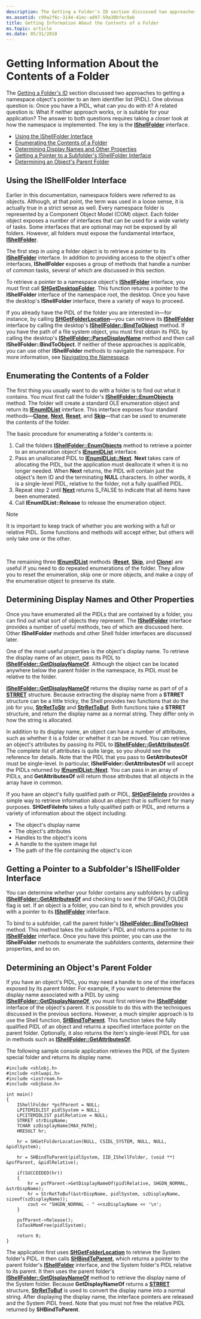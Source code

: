 ```yaml
---
description: The Getting a Folder's ID section discussed two approaches to getting a namespace object's pointer to an item identifier list (PIDL).
ms.assetid: c99a2f6c-3144-41ec-ad97-59a30bfec9ab
title: Getting Information About the Contents of a Folder
ms.topic: article
ms.date: 05/31/2018
---
```


# Getting Information About the Contents of a Folder

The [Getting a Folder's ID](folder-id.md) section discussed two approaches to getting a namespace object's pointer to an item identifier list (PIDL). One obvious question is: Once you have a PIDL, what can you do with it? A related question is: What if neither approach works, or is suitable for your application? The answer to both questions requires taking a closer look at how the namespace is implemented. The key is the [**IShellFolder**](/windows/win32/api/shobjidl_core/nn-shobjidl_core-ishellfolder) interface.

- [Using the IShellFolder Interface](#using-the-ishellfolder-interface)
- [Enumerating the Contents of a Folder](#enumerating-the-contents-of-a-folder)
- [Determining Display Names and Other Properties](#determining-display-names-and-other-properties)
- [Getting a Pointer to a Subfolder's IShellFolder Interface](#getting-a-pointer-to-a-subfolders-ishellfolder-interface)
- [Determining an Object's Parent Folder](#determining-an-objects-parent-folder)

## Using the IShellFolder Interface

Earlier in this documentation, namespace folders were referred to as objects. Although, at that point, the term was used in a loose sense, it is actually true in a strict sense as well. Every namespace folder is represented by a Component Object Model (COM) object. Each folder object exposes a number of interfaces that can be used for a wide variety of tasks. Some interfaces that are optional may not be exposed by all folders. However, all folders must expose the fundamental interface, [**IShellFolder**](/windows/win32/api/shobjidl_core/nn-shobjidl_core-ishellfolder).

The first step in using a folder object is to retrieve a pointer to its [**IShellFolder**](/windows/win32/api/shobjidl_core/nn-shobjidl_core-ishellfolder) interface. In addition to providing access to the object's other interfaces, **IShellFolder** exposes a group of methods that handle a number of common tasks, several of which are discussed in this section.

To retrieve a pointer to a namespace object's [**IShellFolder**](/windows/win32/api/shobjidl_core/nn-shobjidl_core-ishellfolder) interface, you must first call [**SHGetDesktopFolder**](/windows/desktop/api/shlobj_core/nf-shlobj_core-shgetdesktopfolder). This function returns a pointer to the **IShellFolder** interface of the namespace root, the desktop. Once you have the desktop's **IShellFolder** interface, there a variety of ways to proceed.

If you already have the PIDL of the folder you are interested in—for instance, by calling [**SHGetFolderLocation**](/windows/desktop/api/shlobj_core/nf-shlobj_core-shgetfolderlocation)—you can retrieve its [**IShellFolder**](/windows/win32/api/shobjidl_core/nn-shobjidl_core-ishellfolder) interface by calling the desktop's [**IShellFolder::BindToObject**](/windows/desktop/api/shobjidl_core/nf-shobjidl_core-ishellfolder-bindtoobject) method. If you have the path of a file system object, you must first obtain its PIDL by calling the desktop's [**IShellFolder::ParseDisplayName**](/windows/desktop/api/shobjidl_core/nf-shobjidl_core-ishellfolder-parsedisplayname) method and then call **IShellFolder::BindToObject**. If neither of these approaches is applicable, you can use other **IShellFolder** methods to navigate the namespace. For more information, see [Navigating the Namespace](navigate.md).

## Enumerating the Contents of a Folder

The first thing you usually want to do with a folder is to find out what it contains. You must first call the folder's [**IShellFolder::EnumObjects**](/windows/desktop/api/shobjidl_core/nf-shobjidl_core-ishellfolder-enumobjects) method. The folder will create a standard OLE enumeration object and return its [**IEnumIDList**](/windows/desktop/api/shobjidl_core/nn-shobjidl_core-ienumidlist) interface. This interface exposes four standard methods—[**Clone**](/windows/desktop/api/shobjidl_core/nf-shobjidl_core-ienumidlist-clone), [**Next**](/windows/desktop/api/shobjidl_core/nf-shobjidl_core-ienumidlist-next), [**Reset**](/windows/desktop/api/shobjidl_core/nf-shobjidl_core-ienumidlist-reset), and [**Skip**](/windows/desktop/api/shobjidl_core/nf-shobjidl_core-ienumidlist-skip)—that can be used to enumerate the contents of the folder.

The basic procedure for enumerating a folder's contents is:

1.  Call the folders [**IShellFolder::EnumObjects**](/windows/desktop/api/shobjidl_core/nf-shobjidl_core-ishellfolder-enumobjects) method to retrieve a pointer to an enumeration object's [**IEnumIDList**](/windows/desktop/api/shobjidl_core/nn-shobjidl_core-ienumidlist) interface.
2.  Pass an unallocated PIDL to [**IEnumIDList::Next**](/windows/desktop/api/shobjidl_core/nf-shobjidl_core-ienumidlist-next). **Next** takes care of allocating the PIDL, but the application must deallocate it when it is no longer needed. When **Next** returns, the PIDL will contain just the object's item ID and the terminating **NULL** characters. In other words, it is a single-level PIDL, relative to the folder, not a fully qualified PIDL.
3.  Repeat step 2 until [**Next**](/windows/desktop/api/shobjidl_core/nf-shobjidl_core-ienumidlist-next) returns S\_FALSE to indicate that all items have been enumerated.
4.  Call **IEnumIDList::Release** to release the enumeration object.

> [!Note]  
> It is important to keep track of whether you are working with a full or relative PIDL. Some functions and methods will accept either, but others will only take one or the other.

 

The remaining three [**IEnumIDList**](/windows/desktop/api/shobjidl_core/nn-shobjidl_core-ienumidlist) methods ([**Reset**](/windows/desktop/api/shobjidl_core/nf-shobjidl_core-ienumidlist-reset), [**Skip**](/windows/desktop/api/shobjidl_core/nf-shobjidl_core-ienumidlist-skip), and [**Clone**](/windows/desktop/api/shobjidl_core/nf-shobjidl_core-ienumidlist-clone)) are useful if you need to do repeated enumerations of the folder. They allow you to reset the enumeration, skip one or more objects, and make a copy of the enumeration object to preserve its state.

## Determining Display Names and Other Properties

Once you have enumerated all the PIDLs that are contained by a folder, you can find out what sort of objects they represent. The [**IShellFolder**](/windows/win32/api/shobjidl_core/nn-shobjidl_core-ishellfolder) interface provides a number of useful methods, two of which are discussed here. Other **IShellFolder** methods and other Shell folder interfaces are discussed later.

One of the most useful properties is the object's display name. To retrieve the display name of an object, pass its PIDL to [**IShellFolder::GetDisplayNameOf**](/windows/desktop/api/shobjidl_core/nf-shobjidl_core-ishellfolder-getdisplaynameof). Although the object can be located anywhere below the parent folder in the namespace, its PIDL must be relative to the folder.

[**IShellFolder::GetDisplayNameOf**](/windows/desktop/api/shobjidl_core/nf-shobjidl_core-ishellfolder-getdisplaynameof) returns the display name as part of of a [**STRRET**](/windows/desktop/api/Shtypes/ns-shtypes-strret) structure. Because extracting the display name from a **STRRET** structure can be a little tricky, the Shell provides two functions that do the job for you, [**StrRetToStr**](/windows/desktop/api/Shlwapi/nf-shlwapi-strrettostra) and [**StrRetToBuf**](/windows/desktop/api/Shlwapi/nf-shlwapi-strrettobufa). Both functions take a **STRRET** structure, and return the display name as a normal string. They differ only in how the string is allocated.

In addition to its display name, an object can have a number of attributes, such as whether it is a folder or whether it can be moved. You can retrieve an object's attributes by passing its PIDL to [**IShellFolder::GetAttributesOf**](/windows/desktop/api/shobjidl_core/nf-shobjidl_core-ishellfolder-getattributesof). The complete list of attributes is quite large, so you should see the reference for details. Note that the PIDL that you pass to **GetAttributesOf** must be single-level. In particular, **IShellFolder::GetAttributesOf** will accept the PIDLs returned by [**IEnumIDList::Next**](/windows/desktop/api/shobjidl_core/nf-shobjidl_core-ienumidlist-next). You can pass in an array of PIDLs, and **GetAttributesOf** will return those attributes that all objects in the array have in common.

If you have an object's fully qualified path or PIDL, [**SHGetFileInfo**](/windows/desktop/api/Shellapi/nf-shellapi-shgetfileinfoa) provides a simple way to retrieve information about an object that is sufficient for many purposes. **SHGetFileInfo** takes a fully qualified path or PIDL, and returns a variety of information about the object including:

- The object's display name
- The object's attributes
- Handles to the object's icons
- A handle to the system image list
- The path of the file containing the object's icon

## Getting a Pointer to a Subfolder's IShellFolder Interface

You can determine whether your folder contains any subfolders by calling [**IShellFolder::GetAttributesOf**](/windows/desktop/api/shobjidl_core/nf-shobjidl_core-ishellfolder-getattributesof) and checking to see if the SFGAO\_FOLDER flag is set. If an object is a folder, you can bind to it, which provides you with a pointer to its [**IShellFolder**](/windows/win32/api/shobjidl_core/nn-shobjidl_core-ishellfolder) interface.

To bind to a subfolder, call the parent folder's [**IShellFolder::BindToObject**](/windows/desktop/api/shobjidl_core/nf-shobjidl_core-ishellfolder-bindtoobject) method. This method takes the subfolder's PIDL and returns a pointer to its [**IShellFolder**](/windows/win32/api/shobjidl_core/nn-shobjidl_core-ishellfolder) interface. Once you have this pointer, you can use the **IShellFolder** methods to enumerate the subfolders contents, determine their properties, and so on.

## Determining an Object's Parent Folder

If you have an object's PIDL, you may need a handle to one of the interfaces exposed by its parent folder. For example, if you want to determine the display name associated with a PIDL by using [**IShellFolder::GetDisplayNameOf**](/windows/desktop/api/shobjidl_core/nf-shobjidl_core-ishellfolder-getdisplaynameof), you must first retrieve the [**IShellFolder**](/windows/win32/api/shobjidl_core/nn-shobjidl_core-ishellfolder) interface of the object's parent. It is possible to do this with the techniques discussed in the previous sections. However, a much simpler approach is to use the Shell function, [**SHBindToParent**](/windows/desktop/api/shlobj_core/nf-shlobj_core-shbindtoparent). This function takes the fully qualified PIDL of an object and returns a specified interface pointer on the parent folder. Optionally, it also returns the item's single-level PIDL for use in methods such as [**IShellFolder::GetAttributesOf**](/windows/desktop/api/shobjidl_core/nf-shobjidl_core-ishellfolder-getattributesof).

The following sample console application retrieves the PIDL of the System special folder and returns its display name.


```
#include <shlobj.h>
#include <shlwapi.h>
#include <iostream.h>
#include <objbase.h>

int main()
{
    IShellFolder *psfParent = NULL;
    LPITEMIDLIST pidlSystem = NULL;
    LPCITEMIDLIST pidlRelative = NULL;
    STRRET strDispName;
    TCHAR szDisplayName[MAX_PATH];
    HRESULT hr;

    hr = SHGetFolderLocation(NULL, CSIDL_SYSTEM, NULL, NULL, &pidlSystem);

    hr = SHBindToParent(pidlSystem, IID_IShellFolder, (void **) &psfParent, &pidlRelative);

    if(SUCCEEDED(hr))
    {
        hr = psfParent->GetDisplayNameOf(pidlRelative, SHGDN_NORMAL, &strDispName);
        hr = StrRetToBuf(&strDispName, pidlSystem, szDisplayName, sizeof(szDisplayName));
        cout << "SHGDN_NORMAL - " <<szDisplayName << '\n';
    }

    psfParent->Release();
    CoTaskMemFree(pidlSystem);

    return 0;
}
```



The application first uses [**SHGetFolderLocation**](/windows/desktop/api/shlobj_core/nf-shlobj_core-shgetfolderlocation) to retrieve the System folder's PIDL. It then calls [**SHBindToParent**](/windows/desktop/api/shlobj_core/nf-shlobj_core-shbindtoparent), which returns a pointer to the parent folder's [**IShellFolder**](/windows/win32/api/shobjidl_core/nn-shobjidl_core-ishellfolder) interface, and the System folder's PIDL relative to its parent. It then uses the parent folder's [**IShellFolder::GetDisplayNameOf**](/windows/desktop/api/shobjidl_core/nf-shobjidl_core-ishellfolder-getdisplaynameof) method to retrieve the display name of the System folder. Because **GetDisplayNameOf** returns a [**STRRET**](/windows/desktop/api/Shtypes/ns-shtypes-strret) structure, [**StrRetToBuf**](/windows/desktop/api/Shlwapi/nf-shlwapi-strrettobufa) is used to convert the display name into a normal string. After displaying the display name, the interface pointers are released and the System PIDL freed. Note that you must not free the relative PIDL returned by **SHBindToParent**.

 

 
